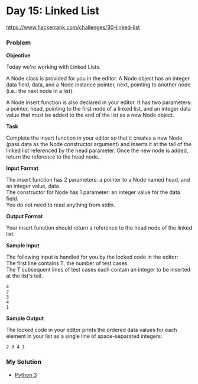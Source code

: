 # Day 15: Linked List

https://www.hackerrank.com/challenges/30-linked-list

### Problem

**Objective**  

Today we're working with Linked Lists.  
 
A Node class is provided for you in the editor. A Node object has an integer data field, data, and a Node instance pointer, next, pointing to another node (i.e.: the next node in a list).  

A Node insert function is also declared in your editor. It has two parameters: a pointer, head, pointing to the first node of a linked list, and an integer data value that must be added to the end of the list as a new Node object.

**Task**

Complete the insert function in your editor so that it creates a new Node (pass data as the Node constructor argument) and inserts it at the tail of the linked list referenced by the head parameter. Once the new node is added, return the reference to the head node.

**Input Format**

The insert function has 2 parameters: a pointer to a Node named head, and an integer value, data.  
The constructor for Node has 1 parameter: an integer value for the data field.  
You do not need to read anything from stdin.  

**Output Format**

Your insert function should return a reference to the head node of the linked list.  

**Sample Input**

The following input is handled for you by the locked code in the editor:  
The first line contains T, the number of test cases.  
The T subsequent lines of test cases each contain an integer to be inserted at the list's tail.  

```
4
2
3
4
1
```

**Sample Output**

The locked code in your editor prints the ordered data values for each element in your list as a single line of space-separated integers:

```
2 3 4 1
```

### My Solution

- [Python 3](python3.py)